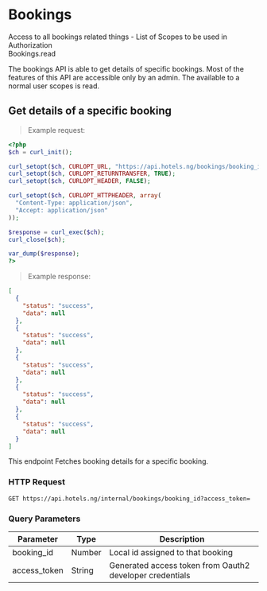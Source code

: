 # Bookings
Access to all bookings related things - List of Scopes to be used in Authorization<br> 
Bookings.read

The bookings API is able to get details of specific bookings. Most of the features of this API are accessible only by an admin. The available to a normal user scopes is read.
## Get details of a specific booking

>Example request:

```php
<?php
$ch = curl_init();

curl_setopt($ch, CURLOPT_URL, "https://api.hotels.ng/bookings/booking_id?access_token");
curl_setopt($ch, CURLOPT_RETURNTRANSFER, TRUE);
curl_setopt($ch, CURLOPT_HEADER, FALSE);

curl_setopt($ch, CURLOPT_HTTPHEADER, array(
  "Content-Type: application/json",
  "Accept: application/json"
));

$response = curl_exec($ch);
curl_close($ch);

var_dump($response);
?>
```
 >Example response:

```json
[
  {
    "status": "success",
    "data": null
  },
  {
    "status": "success",
    "data": null
  },
  {
    "status": "success",
    "data": null
  },
  {
    "status": "success",
    "data": null
  },
  {
    "status": "success",
    "data": null
  }
]
```
This endpoint Fetches booking details for a specific booking.

### HTTP Request

  
  `GET https://api.hotels.ng/internal/bookings/booking_id?access_token=`

### Query Parameters

Parameter | Type | Description
--------- | ------- | -----------
booking_id | Number | Local id assigned to that booking
access_token | String | Generated access token from Oauth2 developer credentials




